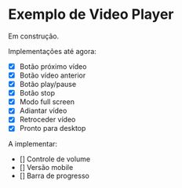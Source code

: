 # Exemplo de Video Player

Em construção.

Implementações até agora:

- [x] Botão próximo vídeo
- [x] Botão vídeo anterior
- [x] Botão play/pause
- [x] Botão stop
- [x] Modo full screen
- [x] Adiantar vídeo
- [x] Retroceder vídeo
- [x] Pronto para desktop

A implementar:

- [] Controle de volume
- [] Versão mobile
- [] Barra de progresso
